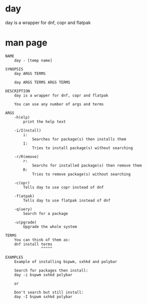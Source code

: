 # day

day is a wrapper for dnf, copr and flatpak

# man page

    NAME
        day - [temp name]
    
    SYNOPSIS
        day ARGS TERMS

        day ARGS TERMS ARGS TERMS
    
    DESCRIPTION
        day is a wrapper for dnf, copr and flatpak

        You can use any number of args and terms

    ARGS
        -h(elp)
            print the help text
        
        -i/I(nstall)
            i:
                Searches for package(s) then installs them
            I:
                Tries to install package(s) without searching
        
        -r/R(emove)
            r:
                Searchs for installed package(s) then remove them
            R:
                Tries to remove package(s) without searching
        
        -c(opr)
            Tells day to use copr instead of dnf
        
        -f(atpak)
            Tells day to use flatpak instead of dnf
        
        -q(uery)
            Search for a package
        
        -u(pgrade)
            Upgrade the whole system
    
    TERMS
        You can think of them as:
        dnf install terms
                    ^^^^^
    
    EXAMPLES
        Example of installing bspwm, sxhkd and polybar

        Search for packages then install:
        day -i bspwm sxhkd polybar

        or

        Don't search but still install:
        day -I bspwm sxhkd polybar
